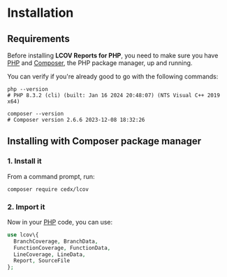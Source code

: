 # Installation

## Requirements
Before installing **LCOV Reports for PHP**, you need to make sure you have [PHP](https://www.php.net)
and [Composer](https://getcomposer.org), the PHP package manager, up and running.
	
You can verify if you're already good to go with the following commands:

```shell
php --version
# PHP 8.3.2 (cli) (built: Jan 16 2024 20:48:07) (NTS Visual C++ 2019 x64)

composer --version
# Composer version 2.6.6 2023-12-08 18:32:26
```

## Installing with Composer package manager

### 1. Install it
From a command prompt, run:

```shell
composer require cedx/lcov
```

### 2. Import it
Now in your [PHP](https://www.php.net) code, you can use:

```php
use lcov\{
  BranchCoverage, BranchData,
  FunctionCoverage, FunctionData,
  LineCoverage, LineData,
  Report, SourceFile
};
```
